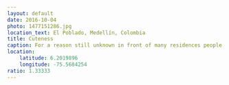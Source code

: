 ```yaml
---
layout: default
date: 2016-10-04
photo: 1477151286.jpg
location_text: El Poblado, Medellín, Colombia
title: Cuteness
caption: For a reason still unknown in front of many residences people built such small and cute things, most likely for the kids living around.
location:
    latitude: 6.2019896
    longitude: -75.5684254
ratio: 1.33333
---
```

